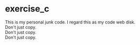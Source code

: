 # exercise_c
This is my personal junk code. I regard this as my code web disk.  
Don't just copy.  
Don't just copy.  
Don't just copy.  

